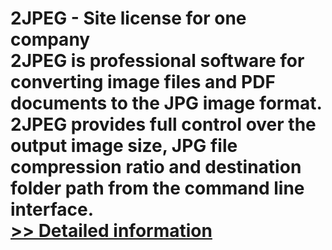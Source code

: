 # 2JPEG - Site license for one company<br />2JPEG is professional software for converting image files and PDF documents to the JPG image format. 2JPEG provides full control over the output image size, JPG file compression ratio and destination folder path from the command line interface.<br />[>> Detailed information](https://secure.shareit.com/shareit/product.html?productid=300631724&affiliateid=200057808)